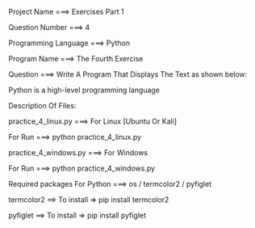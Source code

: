 Project Name ===> Exercises Part 1

Question Number ===> 4

Programming Language ===> Python

Program Name ===> The Fourth Exercise

Question ===> Write A Program That Displays The Text as shown below:

Python
         is a high-level
                         programming
                                     language

Description Of Files:

practice_4_linux.py ===> For Linux [Ubuntu Or Kali]

For Run ===> python practice_4_linux.py

practice_4_windows.py ===> For Windows

For Run ===> python practice_4_windows.py

Required packages For Python ===> os / termcolor2 / pyfiglet

termcolor2 ==> To install => pip install termcolor2

pyfiglet ==> To install => pip install pyfiglet
